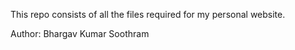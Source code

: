This repo consists of all the files required for my personal website.

Author: Bhargav Kumar Soothram
